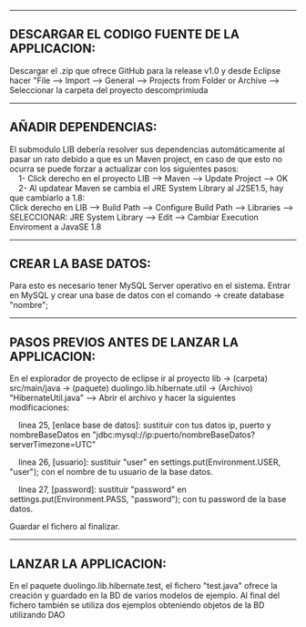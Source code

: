 

-----------------------------------------------------
****DESCARGAR EL CODIGO FUENTE DE LA APPLICACION****:
-----------------------------------------------------

Descargar el .zip que ofrece GitHub para la release v1.0 y desde Eclipse hacer "File --> Import --> General --> Projects from Folder or Archive --> Seleccionar la carpeta del proyecto descomprimiuda


----------------------------
****AÑADIR DEPENDENCIAS****:
----------------------------


El submodulo LIB debería resolver sus dependencias automáticamente al pasar un rato debido a que es un Maven project, en caso de que esto no ocurra se puede forzar a actualizar con los siguientes pasos:<br>
  &nbsp;&nbsp;&nbsp;&nbsp;1- Click derecho en el proyecto LIB --> Maven --> Update Project --> OK <br>
  &nbsp;&nbsp;&nbsp;&nbsp;2- Al updatear Maven se cambia el JRE System Library al J2SE1.5, hay que cambiarlo a 1.8:<br>
    Click derecho en LIB --> Build Path --> Configure Build Path --> Libraries --> SELECCIONAR: JRE System Library --> Edit --> Cambiar Execution Enviroment a JavaSE 1.8<br>



----------------------------
****CREAR LA BASE DATOS****:
----------------------------

Para esto es necesario tener MySQL Server operativo en el sistema. Entrar en MySQL y crear una base de datos con el comando -> create database "nombre"; <br>



-----------------------------------------------------
****PASOS PREVIOS ANTES DE LANZAR LA APPLICACION****:
-----------------------------------------------------

En el explorador de proyecto de eclipse ir al proyecto lib -> (carpeta) src/main/java -> (paquete) duolingo.lib.hibernate.util -> (Archivo) "HibernateUtil.java" --> Abrir el archivo y hacer la siguientes modificaciones: <br>

&nbsp;&nbsp;&nbsp;&nbsp;linea 25, [enlace base de datos]: sustituir con tus datos ip, puerto y nombreBaseDatos en "jdbc:mysql://ip:puerto/nombreBaseDatos?serverTimezone=UTC" <br>

&nbsp;&nbsp;&nbsp;&nbsp;linea 26, [usuario]: sustituir "user" en settings.put(Environment.USER, "user"); con el nombre de tu usuario de la base datos. <br>

&nbsp;&nbsp;&nbsp;&nbsp;linea 27, [password]: sustituir "password" en settings.put(Environment.PASS, "password"); con tu password de la base datos. <br>
 
Guardar el fichero al finalizar. <br>



------------------------------
****LANZAR LA APPLICACION****:
------------------------------

En el paquete duolingo.lib.hibernate.test, el fichero "test.java" ofrece la creación y guardado en la BD de varios modelos de ejemplo. Al final del fichero también se utiliza dos ejemplos obteniendo objetos de la BD utilizando DAO

